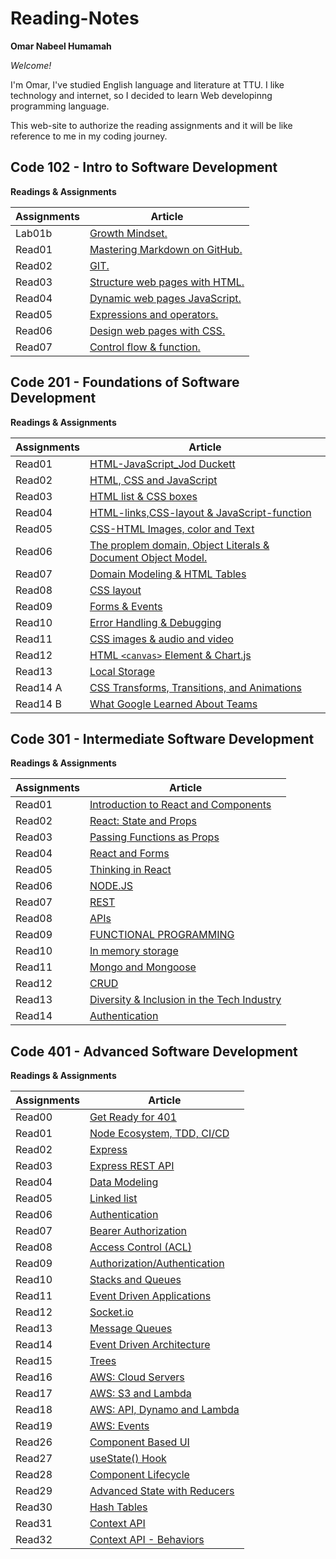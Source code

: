 # Reading-Notes

**Omar Nabeel Humamah**

_Welcome!_

I'm Omar, I've studied English language and literature at TTU. I like technology and internet, so I decided to learn Web developinng programming language.

This web-site to authorize the reading assignments and it will be like reference to me in my coding journey.

## Code 102 - Intro to Software Development

**Readings & Assignments**

| Assignments | Article                                                                                                   |
| ----------- | --------------------------------------------------------------------------------------------------------- |
| Lab01b      | [ Growth Mindset.](https://omarhumamah.github.io/reading-note/Growth)                                     |
| Read01      | [Mastering Markdown on GitHub.](https://omarhumamah.github.io/reading-note/Reflection%20and%20Discussion) |
| Read02      | [GIT.](https://omarhumamah.github.io/reading-note/RevisionsandtheCloud)                                   |
| Read03      | [Structure web pages with HTML.](https://omarhumamah.github.io/reading-note/read03)                       |
| Read04      | [Dynamic web pages JavaScript.](read04.md)                                                                |
| Read05      | [Expressions and operators.](read05.md)                                                                   |
| Read06      | [Design web pages with CSS.](read06.md)                                                                   |
| Read07      | [Control flow & function.](read07.md)                                                                     |

## Code 201 - Foundations of Software Development

**Readings & Assignments**

| Assignments | Article                                                                                    |
| ----------- | ------------------------------------------------------------------------------------------ |
| Read01      | [HTML-JavaScript_Jod Duckett](read201.md)                                                  |
| Read02      | [HTML, CSS and JavaScript](read202.md)                                                     |
| Read03      | [HTML list & CSS boxes](course201/read03/read03.md)                                        |
| Read04      | [HTML-links,CSS-layout & JavaScript-function](course201/read04/read04.md)                  |
| Read05      | [ CSS-HTML Images, color and Text](course201/read05/read05.md)                             |
| Read06      | [The proplem domain, Object Literals & Document Object Model.](course201/read06/read06.md) |
| Read07      | [Domain Modeling & HTML Tables](course201/read07/read07.md)                                |
| Read08      | [CSS layout](course201/read08/read08.md)                                                   |
| Read09      | [Forms & Events](course201/read09/read09.md)                                               |
| Read10      | [Error Handling & Debugging](course201/read10/read10.md)                                   |
| Read11      | [CSS images & audio and video](course201/read11/read11.md)                                 |
| Read12      | [HTML `<canvas>` Element & Chart.js](course201/read12/read12.md)                           |
| Read13      | [Local Storage](course201/read13/read13.md)                                                |
| Read14 A    | [CSS Transforms, Transitions, and Animations](course201/read14a/read14a.md)                |
| Read14 B    | [What Google Learned About Teams](course201/read14b/read14b.md)                            |

## Code 301 - Intermediate Software Development

**Readings & Assignments**

| Assignments | Article                                                           |
| ----------- | ----------------------------------------------------------------- |
| Read01      | [Introduction to React and Components](course301/read01.md)       |
| Read02      | [React: State and Props](course301/read02.md)                     |
| Read03      | [Passing Functions as Props](course301/read03.md)                 |
| Read04      | [React and Forms](course301/read04.md)                            |
| Read05      | [Thinking in React](course301/read05.md)                          |
| Read06      | [NODE.JS](course301/read06.md)                                    |
| Read07      | [REST](course301/read07.md)                                       |
| Read08      | [APIs](course301/read08.md)                                       |
| Read09      | [FUNCTIONAL PROGRAMMING](course301/read09.md)                     |
| Read10      | [In memory storage](course301/read10.md)                          |
| Read11      | [Mongo and Mongoose](course301/read11.md)                         |
| Read12      | [CRUD](course301/read12.md)                                       |
| Read13      | [Diversity & Inclusion in the Tech Industry](course301/read13.md) |
| Read14      | [Authentication](course301/read14.md)                             |

## Code 401 - Advanced Software Development

**Readings & Assignments**

| Assignments | Article                                               |
| ----------- | ----------------------------------------------------- |
| Read00      | [Get Ready for 401](course401/read00.md)              |
| Read01      | [Node Ecosystem, TDD, CI/CD](course401/read01.md)     |
| Read02      | [Express](course401/read02.md)                        |
| Read03      | [Express REST API](course401/read03.md)               |
| Read04      | [Data Modeling](course401/read04.md)                  |
| Read05      | [Linked list](course401/read05.md)                    |
| Read06      | [ Authentication](course401/read06.md)                |
| Read07      | [ Bearer Authorization](course401/read07.md)          |
| Read08      | [ Access Control (ACL)](course401/read08.md)          |
| Read09      | [ Authorization/Authentication](course401/read09.md)  |
| Read10      | [ Stacks and Queues](course401/read10.md)             |
| Read11      | [ Event Driven Applications](course401/read11.md)     |
| Read12      | [ Socket.io](course401/read12.md)                     |
| Read13      | [ Message Queues](course401/read13.md)                |
| Read14      | [ Event Driven Architecture](course401/read14.md)     |
| Read15      | [ Trees](course401/read15.md)                         |
| Read16      | [ AWS: Cloud Servers](course401/read16.md)            |
| Read17      | [ AWS: S3 and Lambda](course401/read17.md)            |
| Read18      | [ AWS: API, Dynamo and Lambda](course401/read18.md)   |
| Read19      | [ AWS: Events](course401/read19.md)                   |
| Read26      | [ Component Based UI ](course401/read26.md)           |
| Read27      | [ useState() Hook](course401/read27.md)               |
| Read28      | [ Component Lifecycle ](course401/read28.md)          |
| Read29      | [ Advanced State with Reducers ](course401/read29.md) |
| Read30      | [ Hash Tables ](course401/read30.md)                  |
| Read31      | [ Context API ](course401/read31.md)                  |
| Read32      | [ Context API - Behaviors ](course401/read32.md)      |

